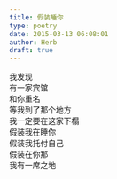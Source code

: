 ```yaml
---  
title: 假装睡你  
type: poetry  
date: 2015-03-13 06:08:01  
author: Herb  
draft: true
---  
```

我发现  
有一家宾馆  
和你重名  
等我到了那个地方  
我一定要在这家下榻  
假装我在睡你  
假装我托付自己  
假装在你那  
我有一席之地